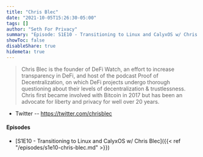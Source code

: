 ```yaml
---
title: "Chris Blec"
date: "2021-10-05T15:26:30-05:00"
tags: []
author: "Seth For Privacy"
summary: "Episode: S1E10 - Transitioning to Linux and CalyxOS w/ Chris Blec"
showToc: false
disableShare: true
hidemeta: true
---
```


> Chris Blec is the founder of DeFi Watch, an effort to increase transparency in DeFi, and host of the podcast Proof of Decentralization, on which DeFi projects undergo thorough questioning about their levels of decentralization & trustlessness. Chris first became involved with Bitcoin in 2017 but has been an advocate for liberty and privacy for well over 20 years.

- Twitter -- https://twitter.com/chrisblec

#### Episodes

- [S1E10 - Transitioning to Linux and CalyxOS w/ Chris Blec]({{< ref "/episodes/s1e10-chris-blec.md" >}})
